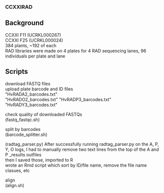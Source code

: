 ### CCXXIRAD
  
## Background
CCXXI F11 (UCRKL000267)  
CCXXI F25 (UCRKL000024)  
 384 plants, ~192 of each  
RAD libraries were made on 4 plates for 4 RAD sequencing lanes, 96 individuals per plate and lane  

## Scripts
download FASTQ files  
upload plate barcode and ID files   
  "HvRADA2_barcodes.txt"  
  "HvRADO2_barcodes.txt"
  "HvRADP3_barcodes.txt"
  "HvRADY3_barcodes.txt"
  
check quality of downloaded FASTQs   
  (fastq_fastqc.sh)  
     
split by barcodes   
  (barcode_splitter.sh)  
  
  (radtag_parser.py)
After successfully running radtag_parser.py on the A, P, Y, O logs, I had to manually remove two text lines from the top of the A and P _results outfiles  
then I saved those, imported to R  
wrote an Rmd script which sort by ID/file name, remove the file name clasues, etc  
  
align  
  (align.sh)  
 
